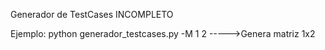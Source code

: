 Generador de TestCases INCOMPLETO

Ejemplo:
python generador_testcases.py -M 1 2            ----->Genera matriz 1x2











